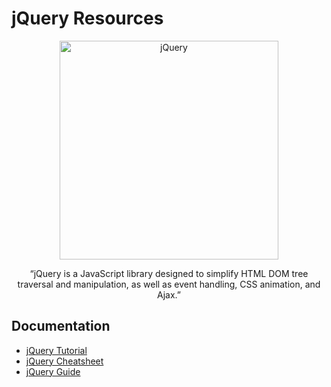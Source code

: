 # jQuery Resources

<div align="center">
		<img width="350" src="https://www.foowebs.com/userfiles/blog-jquery.png" alt="jQuery">
	</div>
<div align="center">

“jQuery is a JavaScript library designed to simplify HTML DOM tree traversal and manipulation, as well as event handling, CSS animation, and Ajax.”

</div>

## Documentation
- [jQuery Tutorial](https://api.jquery.com/)
- [jQuery Cheatsheet](https://oscarotero.com/jquery/)
- [jQuery Guide](https://www.tutorialrepublic.com/jquery-tutorial/)

